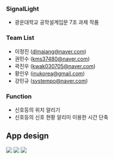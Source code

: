 ### SignalLight
- 광운대학교 공학설계입문 7조 과제 작품

### Team List
- 이정진 (dlmajang@naver.com)
- 권민수 (kms37480@naver.com)
- 곽진우 (kwak030705@naver.com)
- 황인우 (inukorea@gmail.com)
- 강민규 (systempo@naver.com)

### Function
- 신호등의 위치 알리기
- 신호등의 신호 현황 알리미 이용한 시간 단축

## App design
<div>
<img src="https://github.com/Majang9711/Signal_Light/issues/1#issue-1200924500"/>
<img src="https://www.gstatic.com/mobilesdk/160323_mobilesdk/images/firebase_logotype_white_18dp.svge"/>
<img src="https://www.gstatic.com/mobilesdk/160323_mobilesdk/images/firebase_logotype_white_18dp.svg"/>
</div>
